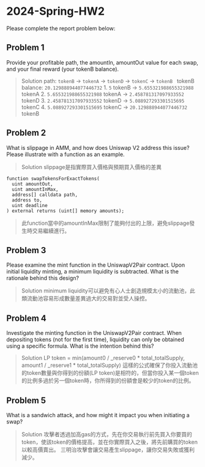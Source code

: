 # 2024-Spring-HW2

Please complete the report problem below:

## Problem 1
Provide your profitable path, the amountIn, amountOut value for each swap, and your final reward (your tokenB balance).

> Solution
path: `tokenB` -> `tokenA` -> `tokenD` -> `tokenC` -> `tokenB `
tokenB balance:  `20.129888944077446732`
    1. `5` tokenB -> `5.655321988655321988` tokenA
    2. `5.655321988655321988` tokenA -> `2.458781317097933552` tokenD
    3. `2.458781317097933552` tokenD -> `5.088927293301515695` tokenC
    4. `5.088927293301515695` tokenC -> `20.129888944077446732` tokenB

## Problem 2
What is slippage in AMM, and how does Uniswap V2 address this issue? Please illustrate with a function as an example.

> Solution
> slippage是指實際買入價格與預期買入價格的差異
```solidity
function swapTokensForExactTokens(
  uint amountOut,
  uint amountInMax,
  address[] calldata path,
  address to,
  uint deadline
) external returns (uint[] memory amounts);
```
> 此function當中的amountInMax限制了能夠付出的上限，避免slippage發生時交易繼續進行。

## Problem 3
Please examine the mint function in the UniswapV2Pair contract. Upon initial liquidity minting, a minimum liquidity is subtracted. What is the rationale behind this design?

> Solution
> minimum liquidity可以避免有心人士創造規模太小的流動池，此類流動池容易形成數量差異過大的交易對並受人操控。

## Problem 4
Investigate the minting function in the UniswapV2Pair contract. When depositing tokens (not for the first time), liquidity can only be obtained using a specific formula. What is the intention behind this?

> Solution
> LP token = min(amount0 / _reserve0 * total_totalSupply, amount1 / _reserve1 * total_totalSupply)
> 這樣的公式確保了你投入流動池的token數量與你得到的份額(LP token)是相符的，但當你投入某一個token的比例多過於另一個token時，你所得到的份額會是較少的token的比例。

## Problem 5
What is a sandwich attack, and how might it impact you when initiating a swap?

> Solution
> 攻擊者透過加高gas的方式，先在你交易執行前先買入你要買的token，使該token的價格提高，並在你實際買入之後，將先前購買的token以較高價賣出。
> 三明治攻擊會讓交易產生slippage，讓你交易失敗或獲利減少。

